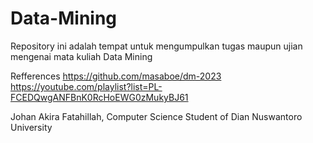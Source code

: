 # Data-Mining
Repository ini adalah tempat untuk mengumpulkan tugas maupun ujian mengenai mata kuliah Data Mining

Refferences
https://github.com/masaboe/dm-2023
https://youtube.com/playlist?list=PL-FCEDQwgANFBnK0RcHoEWG0zMukyBJ61

Johan Akira Fatahillah, Computer Science Student of Dian Nuswantoro University
